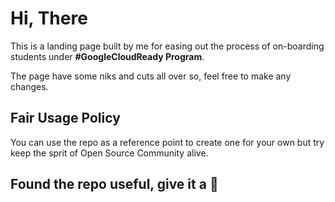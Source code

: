 # Hi, There
This is a landing page built by me for easing out the process of on-boarding students under <strong>#GoogleCloudReady Program</strong>.

The page have some niks and cuts all over so, feel free to make any changes.

## Fair Usage Policy
You can use the repo as a reference point to create one for your own but try keep the sprit of Open Source Community alive.

## Found the repo useful, give it a 🌟
